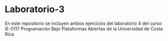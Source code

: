 # Laboratorio-3
En este repositorio se incluyen ambos ejercicios del laboratorio 4 del curso IE-0117 Programación Bajo Plataformas Abiertas de la Universidad de Costa Rica
